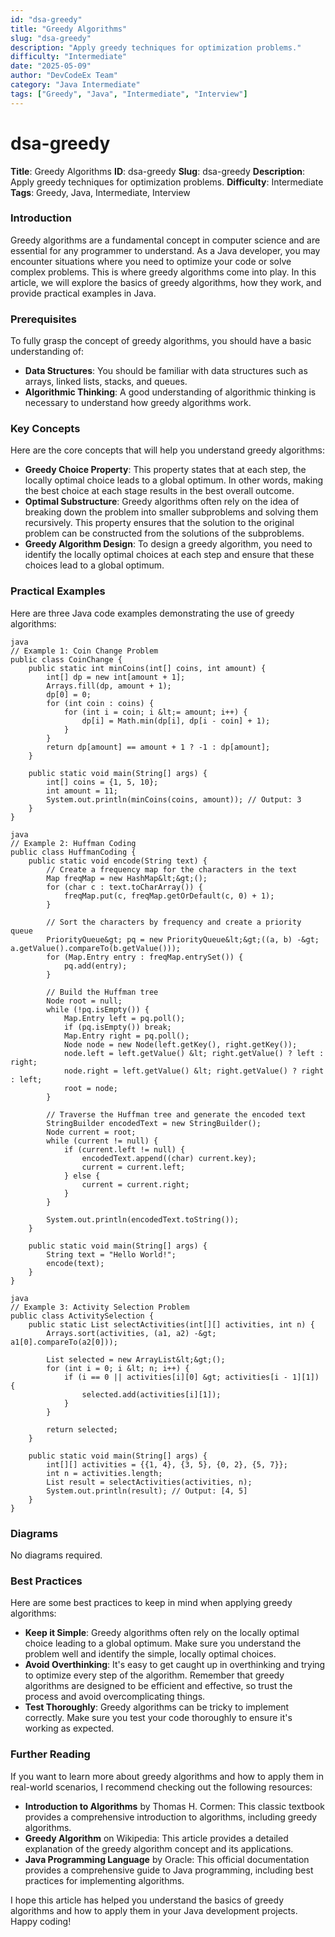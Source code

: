 ```yaml
---
id: "dsa-greedy"
title: "Greedy Algorithms"
slug: "dsa-greedy"
description: "Apply greedy techniques for optimization problems."
difficulty: "Intermediate"
date: "2025-05-09"
author: "DevCodeEx Team"
category: "Java Intermediate"
tags: ["Greedy", "Java", "Intermediate", "Interview"]
---
```


**dsa-greedy**
================

**Title**: Greedy Algorithms
**ID**: dsa-greedy
**Slug**: dsa-greedy
**Description**: Apply greedy techniques for optimization problems.
**Difficulty**: Intermediate
**Tags**: Greedy, Java, Intermediate, Interview

### Introduction
Greedy algorithms are a fundamental concept in computer science and are essential for any programmer to understand. As a Java developer, you may encounter situations where you need to optimize your code or solve complex problems. This is where greedy algorithms come into play. In this article, we will explore the basics of greedy algorithms, how they work, and provide practical examples in Java.

### Prerequisites
To fully grasp the concept of greedy algorithms, you should have a basic understanding of:

* **Data Structures**: You should be familiar with data structures such as arrays, linked lists, stacks, and queues.
* **Algorithmic Thinking**: A good understanding of algorithmic thinking is necessary to understand how greedy algorithms work.

### Key Concepts
Here are the core concepts that will help you understand greedy algorithms:

* **Greedy Choice Property**: This property states that at each step, the locally optimal choice leads to a global optimum. In other words, making the best choice at each stage results in the best overall outcome.
* **Optimal Substructure**: Greedy algorithms often rely on the idea of breaking down the problem into smaller subproblems and solving them recursively. This property ensures that the solution to the original problem can be constructed from the solutions of the subproblems.
* **Greedy Algorithm Design**: To design a greedy algorithm, you need to identify the locally optimal choices at each step and ensure that these choices lead to a global optimum.

### Practical Examples
Here are three Java code examples demonstrating the use of greedy algorithms:

```
java
// Example 1: Coin Change Problem
public class CoinChange {
    public static int minCoins(int[] coins, int amount) {
        int[] dp = new int[amount + 1];
        Arrays.fill(dp, amount + 1);
        dp[0] = 0;
        for (int coin : coins) {
            for (int i = coin; i &lt;= amount; i++) {
                dp[i] = Math.min(dp[i], dp[i - coin] + 1);
            }
        }
        return dp[amount] == amount + 1 ? -1 : dp[amount];
    }

    public static void main(String[] args) {
        int[] coins = {1, 5, 10};
        int amount = 11;
        System.out.println(minCoins(coins, amount)); // Output: 3
    }
}
```

```
java
// Example 2: Huffman Coding
public class HuffmanCoding {
    public static void encode(String text) {
        // Create a frequency map for the characters in the text
        Map freqMap = new HashMap&lt;&gt;();
        for (char c : text.toCharArray()) {
            freqMap.put(c, freqMap.getOrDefault(c, 0) + 1);
        }

        // Sort the characters by frequency and create a priority queue
        PriorityQueue&gt; pq = new PriorityQueue&lt;&gt;((a, b) -&gt; a.getValue().compareTo(b.getValue()));
        for (Map.Entry entry : freqMap.entrySet()) {
            pq.add(entry);
        }

        // Build the Huffman tree
        Node root = null;
        while (!pq.isEmpty()) {
            Map.Entry left = pq.poll();
            if (pq.isEmpty()) break;
            Map.Entry right = pq.poll();
            Node node = new Node(left.getKey(), right.getKey());
            node.left = left.getValue() &lt; right.getValue() ? left : right;
            node.right = left.getValue() &lt; right.getValue() ? right : left;
            root = node;
        }

        // Traverse the Huffman tree and generate the encoded text
        StringBuilder encodedText = new StringBuilder();
        Node current = root;
        while (current != null) {
            if (current.left != null) {
                encodedText.append((char) current.key);
                current = current.left;
            } else {
                current = current.right;
            }
        }

        System.out.println(encodedText.toString());
    }

    public static void main(String[] args) {
        String text = "Hello World!";
        encode(text);
    }
}
```

```
java
// Example 3: Activity Selection Problem
public class ActivitySelection {
    public static List selectActivities(int[][] activities, int n) {
        Arrays.sort(activities, (a1, a2) -&gt; a1[0].compareTo(a2[0]));

        List selected = new ArrayList&lt;&gt;();
        for (int i = 0; i &lt; n; i++) {
            if (i == 0 || activities[i][0] &gt; activities[i - 1][1]) {
                selected.add(activities[i][1]);
            }
        }

        return selected;
    }

    public static void main(String[] args) {
        int[][] activities = {{1, 4}, {3, 5}, {0, 2}, {5, 7}};
        int n = activities.length;
        List result = selectActivities(activities, n);
        System.out.println(result); // Output: [4, 5]
    }
}
```

### Diagrams
No diagrams required.

### Best Practices
Here are some best practices to keep in mind when applying greedy algorithms:

* **Keep it Simple**: Greedy algorithms often rely on the locally optimal choice leading to a global optimum. Make sure you understand the problem well and identify the simple, locally optimal choices.
* **Avoid Overthinking**: It's easy to get caught up in overthinking and trying to optimize every step of the algorithm. Remember that greedy algorithms are designed to be efficient and effective, so trust the process and avoid overcomplicating things.
* **Test Thoroughly**: Greedy algorithms can be tricky to implement correctly. Make sure you test your code thoroughly to ensure it's working as expected.

### Further Reading
If you want to learn more about greedy algorithms and how to apply them in real-world scenarios, I recommend checking out the following resources:

* **Introduction to Algorithms** by Thomas H. Cormen: This classic textbook provides a comprehensive introduction to algorithms, including greedy algorithms.
* **Greedy Algorithm** on Wikipedia: This article provides a detailed explanation of the greedy algorithm concept and its applications.
* **Java Programming Language** by Oracle: This official documentation provides a comprehensive guide to Java programming, including best practices for implementing algorithms.

I hope this article has helped you understand the basics of greedy algorithms and how to apply them in your Java development projects. Happy coding!